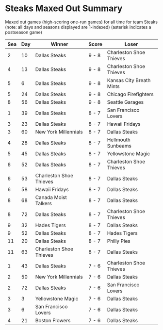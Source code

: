 # Steaks Maxed Out Summary



Maxed out games (high-scoring one-run games) for all time for team Steaks (note: all days and seasons displayed are 1-indexed) (asterisk indicates a postseason game)


| Sea | Day | Winner | Score | Loser | 
| ------ |------ |------ |------ |------ |
| 2 | 10 | Dallas Steaks | 9 - 8 | Charleston Shoe Thieves | 
| 4 | 13 | Dallas Steaks | 9 - 8 | Charleston Shoe Thieves | 
| 5 | 6 | Dallas Steaks | 9 - 8 | Kansas City Breath Mints | 
| 5 | 24 | Dallas Steaks | 9 - 8 | Chicago Firefighters | 
| 8 | 56 | Dallas Steaks | 9 - 8 | Seattle Garages | 
| 1 | 39 | Dallas Steaks | 8 - 7 | San Francisco Lovers | 
| 3 | 23 | Dallas Steaks | 8 - 7 | Hawaii Fridays | 
| 3 | 60 | New York Millennials | 8 - 7 | Dallas Steaks | 
| 4 | 28 | Dallas Steaks | 8 - 7 | Hellmouth Sunbeams | 
| 5 | 45 | Dallas Steaks | 8 - 7 | Yellowstone Magic | 
| 6 | 52 | Dallas Steaks | 8 - 7 | Charleston Shoe Thieves | 
| 6 | 53 | Charleston Shoe Thieves | 8 - 7 | Dallas Steaks | 
| 6 | 58 | Hawaii Fridays | 8 - 7 | Dallas Steaks | 
| 8 | 68 | Canada Moist Talkers | 8 - 7 | Dallas Steaks | 
| 8 | 72 | Dallas Steaks | 8 - 7 | Charleston Shoe Thieves | 
| 9 | 32 | Hades Tigers | 8 - 7 | Dallas Steaks | 
| 9 | 52 | Dallas Steaks | 8 - 7 | Hades Tigers | 
| 11 | 20 | Dallas Steaks | 8 - 7 | Philly Pies | 
| 11 | 63 | Charleston Shoe Thieves | 8 - 7 | Dallas Steaks | 
| 1 | 43 | Dallas Steaks | 7 - 6 | Charleston Shoe Thieves | 
| 2 | 50 | New York Millennials | 7 - 6 | Dallas Steaks | 
| 2 | 72 | Dallas Steaks | 7 - 6 | San Francisco Lovers | 
| 3 | 3 | Yellowstone Magic | 7 - 6 | Dallas Steaks | 
| 3 | 6 | San Francisco Lovers | 7 - 6 | Dallas Steaks | 
| 4 | 21 | Boston Flowers | 7 - 6 | Dallas Steaks | 



